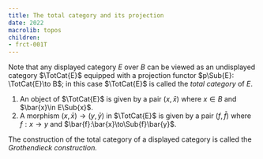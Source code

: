 ```yaml
---
title: The total category and its projection
date: 2022
macrolib: topos
children:
- frct-001T
---
```


Note that any displayed category $E$ over $B$ can be viewed as an undisplayed
category $\TotCat{E}$ equipped with a projection functor $p\Sub{E}: \TotCat{E}\to
B$; in this case $\TotCat{E}$ is called the *total category* of $E$.

1. An object of $\TotCat{E}$ is given by a pair $(x,\bar{x})$ where $x\in B$ and
   $\bar{x}\in E\Sub{x}$.
2. A morphism $(x,\bar{x})\to (y,\bar{y})$ in $\TotCat{E}$ is given by a pair $(f,\bar{f})$ where
   $f:x\to y$ and $\bar{f}:\bar{x}\to\Sub{f}\bar{y}$.

The construction of the total category of a displayed category is called the *Grothendieck construction.*
